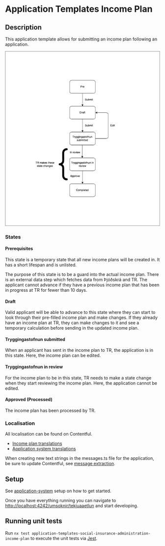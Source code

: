 # Application Templates Income Plan

## Description

This application template allows for submitting an income plan following an application.

![](./assets/income-plan-flow-chart.png)

### States

#### Prerequisites

This state is a temporary state that all new income plans will be created in. It has a short lifespan and is unlisted.

The purpose of this state is to be a guard into the actual income plan. There is an external data step which fetches data from Þjóðskrá and TR. The applicant cannot advance if they have a previous income plan that has been in progress at TR for fewer than 10 days.

#### Draft

Valid applicant will be able to advance to this state where they can start to look through their pre-filled income plan and make changes. If they already have an income plan at TR, they can make changes to it and see a temporary calculation before sending in the updated income plan.

#### Tryggingastofnun submitted

When an applicant has sent in the income plan to TR, the application is in this state. Here, the income plan can be edited.

#### Tryggingastofnun in review

For the income plan to be in this state, TR needs to make a state change when they start reviewing the income plan. Here, the application cannot be edited.

#### Approved (Processed)

The income plan has been processed by TR.

### Localisation

All localisation can be found on Contentful.

- [Income plan translations](https://app.contentful.com/spaces/8k0h54kbe6bj/entries/ip.application)
- [Application system translations](https://app.contentful.com/spaces/8k0h54kbe6bj/entries/application.system)

When creating new text strings in the messages.ts file for the application, be sure to update Contentful, see [message extraction](../../../../localization/README.md#message-extraction).

## Setup

See [application-system](../../../../../apps/application-system/README.md) setup on how to get started.

Once you have everything running you can navigate to [http://localhost:4242/umsoknir/tekjuaaetlun](http://localhost:4242/umsoknir/tekjuaaetlun) and start developing.

## Running unit tests

Run `nx test application-templates-social-insurance-administration-income-plan` to execute the unit tests via [Jest](https://jestjs.io).
